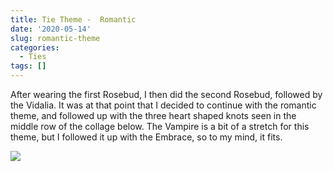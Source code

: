 ```yaml
---
title: Tie Theme -  Romantic
date: '2020-05-14'
slug: romantic-theme
categories:
  - Ties
tags: []
---
```


After wearing the first Rosebud, I then did the second Rosebud, followed by the Vidalia. It was at that point that I decided to continue with the romantic theme, and followed up with the three heart shaped knots seen in the middle row of the collage below. The Vampire is a bit of a stretch for this theme, but I followed it up with the Embrace, so to my mind, it fits.

![](/post/2020-05-14-romantic-theme_files/collage_romantic.png)